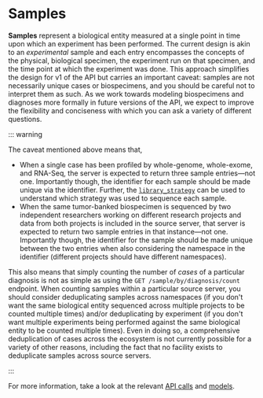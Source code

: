 # Samples

**Samples** represent a biological entity measured at a single point in
time upon which an experiment has been performed. The current design is akin to
an _experimental_ sample and each entry encompasses the concepts of the physical,
biological specimen, the experiment run on that specimen, and the time point at
which the experiment was done. This approach simplifies the design for v1 of the
API but carries an important caveat: samples are not necessarily unique cases or
biospecimens, and you should be careful not to interpret them as such. As we
work towards modeling biospecimens and diagnoses more formally in future
versions of the API, we expect to improve the flexibility and conciseness with
which you can ask a variety of different questions.

::: warning

The caveat mentioned above means that,

- When a single case has been profiled by whole-genome, whole-exome, and
  RNA-Seq, the server is expected to return three sample entries—not one.
  Importantly though, the identifier for each sample should be made unique via
  the identifier. Further, the
  [`library_strategy`](https://github.com/CBIIT/ccdi-federation-api/wiki/Sample-Metadata-Fields#library_strategy)
  can be used to understand which strategy was used to sequence each sample.
- When the same tumor-banked biospecimen is sequenced by two independent
  researchers working on different research projects and data from both projects
  is included in the source server, that server is expected to return two sample
  entries in that instance—not one. Importantly though, the identifier for the
  sample should be made unique between the two entries when also considering the
  namespace in the identifier (different projects should have different
  namespaces).

This also means that simply counting the number of _cases_ of a particular
diagnosis is not as simple as using the `GET /sample/by/diagnosis/count`
endpoint. When counting samples within a particular source server, you should
consider deduplicating samples across namespaces (if you don't want the same
biological entity sequenced across multiple projects to be counted multiple
times) and/or deduplicating by experiment (if you don't want multiple
experiments being performed against the same biological entity to be counted
multiple times). Even in doing so, a comprehensive deduplication of cases across
the ecosystem is not currently possible for a variety of other reasons,
including the fact that no facility exists to deduplicate samples across source
servers.

:::


For more information, take a look at the relevant
[API
calls](https://cbiit.github.io/ccdi-federation-api/specification.html#tag/sample)
and
[models](https://cbiit.github.io/ccdi-federation-api/specification.html#model/modelssample).
